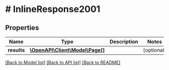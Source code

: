 # # InlineResponse2001

## Properties

Name | Type | Description | Notes
------------ | ------------- | ------------- | -------------
**results** | [**\OpenAPI\Client\Model\Page[]**](Page.md) |  | [optional]

[[Back to Model list]](../../README.md#models) [[Back to API list]](../../README.md#endpoints) [[Back to README]](../../README.md)
